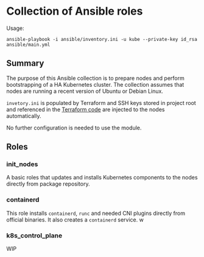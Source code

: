 # Collection of Ansible roles 

Usage: 

```shell
ansible-playbook -i ansible/inventory.ini -u kube --private-key id_rsa ansible/main.yml
```

## Summary

The purpose of this Ansible collection is to prepare nodes and perform bootstrapping of a HA Kubernetes cluster. 
The collection assumes that nodes are running a recent version of Ubuntu or Debian Linux. 

`invetory.ini` is populated by Terraform and SSH keys stored in project root and referenced in the [Terraform code](https://github.com/juhosyrjanen/kube/blob/f0ad27f3b284cf6d39849da7951473d48ac752f7/tf/variables.tf#L1)
are injected to the nodes automatically. 

No further configuration is needed to use the module.

## Roles

### init_nodes

A basic roles that updates and installs Kubernetes components to the nodes directly from package repository.

### containerd

This role installs `containerd`, `runc` and needed CNI plugins directly from official binaries. It also creates a `containerd`
service. w

### k8s_control_plane

WIP
